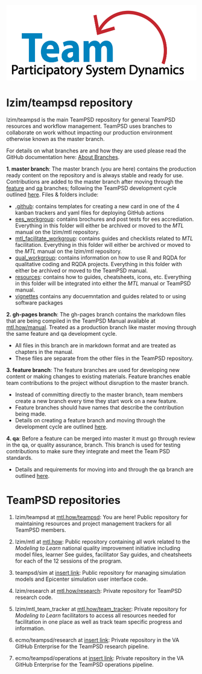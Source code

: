 <img src = "https://github.com/lzim/teampsd/blob/master/resources/logos/team_psd_logo_sm.png"
     height = "200" width = "600">  

# lzim/teampsd repository
lzim/teampsd is the main TeamPSD repository for general TeamPSD resources and workflow management. TeamPSD uses branches to collaborate on work without impacting our production environment otherwise known as the master branch.

For details on what branches are and how they are used please read the GitHub documentation here: [About Branches](https://docs.github.com/en/github/collaborating-with-issues-and-pull-requests/about-branches).

**1. master branch**: The master branch (you are here) contains the production ready content on the repository and is always stable and ready for use. Contributions are added to the master branch after moving through the [feature](#feature) and [qa](#qa) branches; following the TeamPSD development cycle outlined [here](link-to-teampsd-manual-dev-test-prod-cycle). Files & folders include:
  - [.github](https://github.com/lzim/teampsd/tree/master/.github): contains templates for creating a new card in one of the 4 kanban trackers and yaml files for deploying GitHub actions
  - [ees_workgroup](https://github.com/lzim/teampsd/tree/master/ees_workgroup): contains brochures and post tests for ees accrediation. Everything in this folder will either be archived or moved to the *MTL* manual on the lzim/mtl repository.
  - [mtl_facilitate_workgroup](https://github.com/lzim/teampsd/tree/master/mtl_facilitate_workgroup): contains guides and checklists related to *MTL* facilitation. Everything in this folder will either be archived or moved to the *MTL* manual on the lzim/mtl repository.
  - [qual_workgroup](https://github.com/lzim/teampsd/tree/master/qual_workgroup): contains information on how to use R and RQDA for qualitative coding and RQDA projects. Everything in this folder with either be archived or moved to the TeamPSD manual.
  - [resources](https://github.com/lzim/teampsd/tree/master/resources): contains how to guides, cheatsheets, icons, etc. Everything in this folder will be integrated into either the *MTL* manual or TeamPSD manual.
  - [vignettes](https://github.com/lzim/teampsd/tree/master/vignettes) contains any docuemntation and guides related to or using software packages
        
**2. gh-pages branch**: The gh-pages branch contains the markdown files that are being compiled in the TeamPSD Manual available at [mtl.how/manual](mtl.how/manual). Treated as a production branch like master moving through the same feature and qa development cycle.
  - All files in this branch are in markdown format and are treated as chapters in the manual.
  - These files are separate from the other files in the TeamPSD repository.

**3. feature branch**: The feature branches are used for developing new content or making changes to existing materials. Feature branches enable team contributions to the project without disruption to the master branch.
  - Instead of committing directly to the master branch, team members create a new branch every time they start work on a new feature. 
  - Feature branches should have names that describe the contribution being made.
  - Details on creating a feature branch and moving through the development cycle are outlined [here](link-to-teampsd-manual-dev-test-prod-cycle).

**4. qa**: Before a feature can be merged into master it must go through review in the qa, or quality assurance, branch. This branch is used for testing contributions to make sure they integrate and meet the Team PSD standards.
  - Details and requirements for moving into and through the qa branch are outlined [here](link-to-teampsd-manual-dev-test-prod-cycle).

    
# TeamPSD repositories
1. lzim/teampsd at [mtl.how/teampsd](https://mtl.how/teampsd): You are here! Public repository for maintaining resources and project management trackers for all TeamPSD members.

2. lzim/mtl at [mtl.how](https://mtl.how): Public repository containing all work related to the *Modeling to Learn* national quality improvement initiative including model files, learner See guides, facilitator Say guides, and cheatsheets for each of the 12 sessions of the program.

3. teampsd/sim at [insert link](): Public repository for managing simulation models and Epicenter simulation user interface code.

4. lzim/research at [mtl.how/research](https://mtl.how/research): Private repository for TeamPSD research code.

5. lzim/mtl_team_tracker at [mtl.how/team_tracker](https://mtl.how/team_tracker): Private repository for *Modeling to Learn* facilitators to access all resources needed for facilitation in one place as well as track team specific progress and information.

6. ecmo/teampsd/research at [insert link](): Private repository in the VA GitHub Enterprise for the TeamPSD research pipeline.

7. ecmo/teampsd/operations at [insert link](): Private repository in the VA GitHub Enterprise for the TeamPSD operations pipeline.
    




